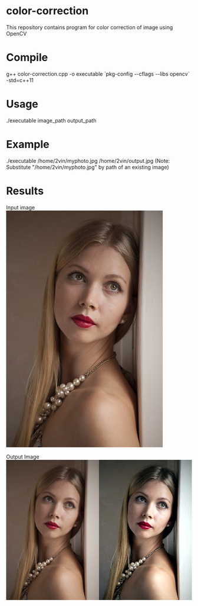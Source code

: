 # color-correction
This repository contains program for color correction of image using OpenCV

# Compile
g++ color-correction.cpp -o executable \`pkg-config --cflags --libs opencv\` -std=c++11

# Usage
./executable image_path output_path

# Example
./executable /home/2vin/myphoto.jpg  /home/2vin/output.jpg 
(Note: Substitute "/home/2vin/myphoto.jpg" by path of an existing image)

# Results
Input image    
![alt text](https://github.com/2vin/color-correction/blob/master/data/portrait.jpg)

Output Image    
![alt text](https://github.com/2vin/color-correction/blob/master/data/result.jpg)


